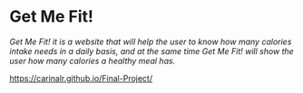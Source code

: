 # Get Me Fit!
*Get Me Fit! it is a website that will help the user to know how many calories intake needs in a daily basis, and at the same time Get Me Fit! will show the user how many calories a healthy meal has.*

https://carinalr.github.io/Final-Project/
